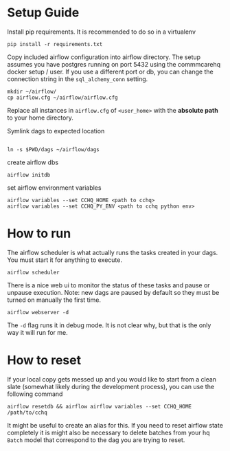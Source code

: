 # Setup Guide

Install pip requirements. It is recommended to do so in a virtualenv

```
pip install -r requirements.txt
```

Copy included airflow configuration into airflow directory.
The setup assumes you have postgres running on port 5432 using the commmcarehq docker setup / user.
If you use a different port or db, you can change the connection string in the `sql_alchemy_conn` setting.

```
mkdir ~/airflow/
cp airflow.cfg ~/airflow/airflow.cfg
```

Replace all instances in `airflow.cfg` of `<user_home>` with the **absolute path** to your home directory.

Symlink dags to expected location

```

ln -s $PWD/dags ~/airflow/dags
```

create airflow dbs

```
airflow initdb
```

set airflow environment variables

```
airflow variables --set CCHQ_HOME <path to cchq>
airflow variables --set CCHQ_PY_ENV <path to cchq python env>
```

# How to run

The airflow scheduler is what actually runs the tasks created in your dags. You must start it for anything to execute.

```
airflow scheduler
```

There is a nice web ui to monitor the status of these tasks and pause or unpause execution. Note: new dags are paused by default so they must be turned on manually the first time.

```
airflow webserver -d
```

The `-d` flag runs it in debug mode. It is not clear why, but that is the only way it will run for me.

# How to reset

If your local copy gets messed up and you would like to start from a clean slate (somewhat likely during the development process), you can use the following command

```
airflow resetdb && airflow airflow variables --set CCHQ_HOME /path/to/cchq
```

It might be useful to create an alias for this. If you need to reset airflow state completely it is might also be necessary to delete batches from your hq `Batch` model that correspond to the dag you are trying to reset.
